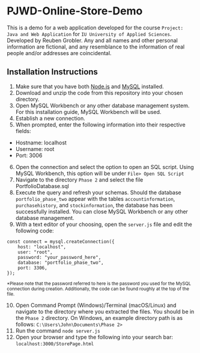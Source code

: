 # PJWD-Online-Store-Demo
This is a demo for a web application developed for the course `Project: Java and Web Application` for `IU University of Applied Sciences`. Developed by Reuben Grobler. Any and all names and other personal information are fictional, and any resemblance to the information of real people and/or addresses are coincidental.


## Installation Instructions
1. Make sure that you have both [Node.js](https://nodejs.org/en/download) and [MySQL](https://dev.mysql.com/downloads/installer/) installed. 
2. Download and unzip the code from this repository into your chosen directory.
3. Open MySQL Workbench or any other database management system. For this installation guide, MySQL Workbench will be used.
4. Establish a new connection.
5. When prompted, enter the following information into their respective fields:
  - Hostname: localhost
  - Username: root
  - Port: 3006
6. Open the connection and select the option to open an SQL script. Using MySQL Workbench, this option will be under `File> Open SQL Script`
7. Navigate to the directory `Phase 2` and select the file PortfolioDatabase.sql
8. Execute the query and refresh your schemas. Should the database `portfolio_phase_two` appear with the tables `accountinformation`, `purchasehistory`, and `stockinformation`, the database has been successfully installed. You can close MySQL Workbench or any other database management.
9. With a text editor of your choosing, open the `server.js` file and edit the following code:
```
const connect = mysql.createConnection({
    host: "localhost",
    user: "root",
    password: "your_password_here",
    database: "portfolio_phase_two",
    port: 3306,
});
```
<sub>*Please note that the password referred to here is the password you used for the MySQL connection during creation. Additionally, the code can be found roughly at the top of the file.</sub>

10. Open Command Prompt (Windows)/Terminal (macOS/Linux) and navigate to the directory where you extracted the files. You should be in the `Phase 2` directory. On Windows, an example directory path is as follows:
`C:\Users\John\Documents\Phase 2>`
11. Run the command `node server.js`
12. Open your browser and type the following into your search bar: `localhost:3000/StorePage.html`
